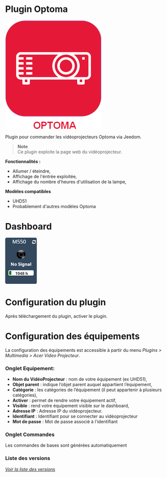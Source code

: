 Plugin Optoma
=============

![Logo plugin](../assets/images/Optoma_icon.png "Logo plugin")

Plugin pour commander les vidéoprojecteurs Optoma via Jeedom.

> **Note**  
> Ce plugin exploite la page web du vidéoprojecteur.


**Fonctionnalités :**

- Allumer / éteindre,
- Affichage de l'éntrée exploitée,
- Affichage du nombre d'heures d'utilisation de la lampe,

**Modèles compatibles**
- UHD51
- Probablement d'autres modèles Optoma

Dashboard
=========

![Visuel du dashboard](../assets/images/Dashboard.png "Visuel du dashboard")

Configuration du plugin
=======================

Après téléchargement du plugin, activer le plugin.

Configuration des équipements
=============================

La configuration des équipements est accessible à partir du menu *Plugins > Multimedia > Acer Video Projecteur*.

### Onglet Equipement:

-   **Nom du VidéoProjecteur** : nom de votre équipement (ex UHD51),
-   **Objet parent** : indique l’objet parent auquel appartient l’équipement,
-   **Catégorie** : les catégories de l’équipement (il peut appartenir à plusieurs catégories),
-   **Activer** : permet de rendre votre équipement actif,
-   **Visible** : rend votre équipement visible sur le dashboard,
-   **Adresse IP** : Adresse IP du vidéoprojecteur.
-   **Identifiant** : Identifiant pour se connecter au vidéoprojecteur
-   **Mot de passe** : Mot de passe associé à l'identifiant

### Onglet Commandes

Les commandes de bases sont générées automatiquement 

### Liste des versions

*[Voir la liste des versions](changelog.md)*
